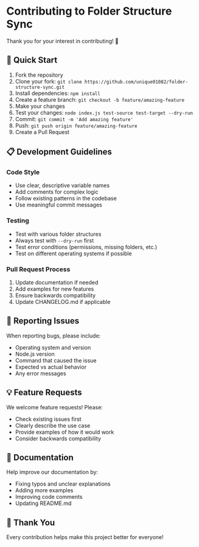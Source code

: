 # Contributing to Folder Structure Sync

Thank you for your interest in contributing! 🎉

## 🚀 Quick Start

1. Fork the repository
2. Clone your fork: `git clone https://github.com/unique01082/folder-structure-sync.git`
3. Install dependencies: `npm install`
4. Create a feature branch: `git checkout -b feature/amazing-feature`
5. Make your changes
6. Test your changes: `node index.js test-source test-target --dry-run`
7. Commit: `git commit -m 'Add amazing feature'`
8. Push: `git push origin feature/amazing-feature`
9. Create a Pull Request

## 📋 Development Guidelines

### Code Style

- Use clear, descriptive variable names
- Add comments for complex logic
- Follow existing patterns in the codebase
- Use meaningful commit messages

### Testing

- Test with various folder structures
- Always test with `--dry-run` first
- Test error conditions (permissions, missing folders, etc.)
- Test on different operating systems if possible

### Pull Request Process

1. Update documentation if needed
2. Add examples for new features
3. Ensure backwards compatibility
4. Update CHANGELOG.md if applicable

## 🐛 Reporting Issues

When reporting bugs, please include:

- Operating system and version
- Node.js version
- Command that caused the issue
- Expected vs actual behavior
- Any error messages

## 💡 Feature Requests

We welcome feature requests! Please:

- Check existing issues first
- Clearly describe the use case
- Provide examples of how it would work
- Consider backwards compatibility

## 📝 Documentation

Help improve our documentation by:

- Fixing typos and unclear explanations
- Adding more examples
- Improving code comments
- Updating README.md

## 🙏 Thank You

Every contribution helps make this project better for everyone!

